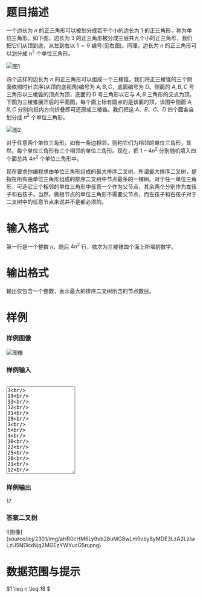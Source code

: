 
# 题目描述

一个边长为 $n$ 的正三角形可以被划分成若干个小的边长为 $1$ 的正三角形，称为单位三角形。如下图，边长为 $3$ 的正三角形被分成三层共九个小的正三角形，我们把它们从顶到底，从左到右以 $1 \sim 9$ 编号(见右图)。同理，边长为 $n$ 的正三角形可以划分成 $n^2$ 个单位三角形。

![图1](source/loj/2301/img/aHR0cHM6Ly9vb28uMG8wLm9vby8yMDE3LzA2LzIwLzU5NDkxNjg1ZTljZTIucG5n.png)
 
四个这样的边长为 $n$ 的正三角形可以组成一个三棱锥。我们将正三棱锥的三个侧面依顺时针次序(从顶向底视角)编号为 $A, B, C$，底面编号为 $D$。侧面的 $A, B, C$ 号三角形以三棱锥的顶点为顶，底面的 $D$ 号三角形以它与 $A, B$ 三角形的交点为顶。下图为三棱锥展开后的平面图，每个面上标有圆点的是该面的顶，该图中侧面 $A,B,C$ 分别向纸内方向折叠即可还原成三棱锥。我们把这 $A$、$B$、$C$、$D$ 四个面各自划分成 $n^2$ 个单位三角形。

![图2](source/loj/2301/img/aHR0cHM6Ly9vb28uMG8wLm9vby8yMDE3LzA2LzIwLzU5NDkxNjg2MDQ2YmEucG5n.png)

对于任意两个单位三角形，如有一条边相邻，则称它们为相邻的单位三角形，显然，每个单位三角形有三个相邻的单位三角形。现在，把 $1 - 4n^2$ 分别随机填入四个面总共 $4n^2$ 个单位三角形中。


现在要求你编程求由单位三角形组成的最大排序二叉树。所谓最大排序二叉树，是指在所有由单位三角形组成的排序二叉树中节点最多的一棵树。对于任一单位三角形，可选它三个相邻的单位三角形中任意一个作为父节点，其余两个分别作为左孩子和右孩子。当然，做根节点的单位三角形不需要父节点，而左孩子和右孩子对于二叉树中的任意节点来说并不是都必须的。

# 输入格式

第一行是一个整数 $n$，随后 $4n^2$ 行，依次为三棱锥四个面上所填的数字。

# 输出格式

输出仅包含一个整数，表示最大的排序二叉树所含的节点数目。

# 样例

<h3>样例图像</h3>

![图像](source/loj/2301/img/aHR0cHM6Ly9vb28uMG8wLm9vby8yMDE3LzA2LzIwLzU5NDkxNjg2MGEyYzkucG5n.png)

<h3>样例输入</h3><br/>

<textarea class="edit" rows="15" style="readonly">
3<br/>
19<br/>
33<br/>
32<br/>
31<br/>
29<br/>
3<br/>
5<br/>
4<br/>
30<br/>
22<br/>
25<br/>
20<br/>
21<br/>
12<br/>
24<br/>
23<br/>
34<br/>
35<br/>
14<br/>
13<br/>
15<br/>
26<br/>
18<br/>
17<br/>
8<br/>
16<br/>
27<br/>
11<br/>
10<br/>
9<br/>
1<br/>
28<br/>
7<br/>
2<br/>
6<br/>
36
</textarea>

<h3>样例输出</h3>

17

<h3>答案二叉树</h3>
![图像](source/loj/2301/img/aHR0cHM6Ly9vb28uMG8wLm9vby8yMDE3LzA2LzIwLzU5NDkxNjg2MGEzYWYucG5n.png)

# 数据范围与提示

$1 \leq n \leq 18 $


